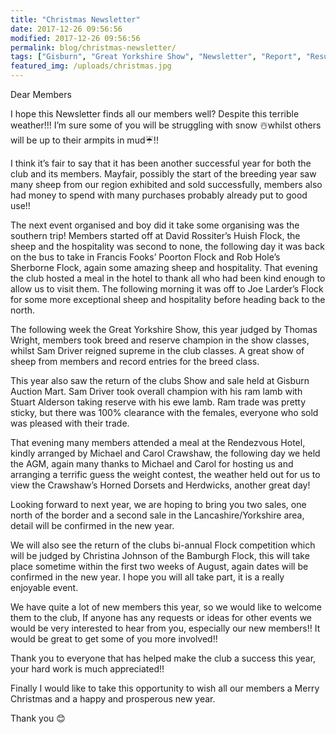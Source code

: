 ```yaml
---
title: "Christmas Newsletter"
date: 2017-12-26 09:56:56
modified: 2017-12-26 09:56:56
permalink: blog/christmas-newsletter/
tags: ["Gisburn", "Great Yorkshire Show", "Newsletter", "Report", "Results"]
featured_img: /uploads/christmas.jpg
---
```


Dear Members

I hope this Newsletter finds all our members well? Despite this terrible weather!!! I’m sure some of you will be struggling with snow ☃️whilst others will be up to their armpits in mud☔️️!!

I think it’s fair to say that it has been another successful year for both the club and its members. Mayfair, possibly the start of the breeding year saw many sheep from our region exhibited and sold successfully, members also had money to spend with many purchases probably already put to good use!!

The next event organised and boy did it take some organising was the southern trip! Members started off at David Rossiter’s Huish Flock, the sheep and the hospitality was second to none, the following day it was back on the bus to take in Francis Fooks’ Poorton Flock and Rob Hole’s Sherborne Flock, again some amazing sheep and hospitality. That evening the club hosted a meal in the hotel to thank all who had been kind enough to allow us to visit them. The following morning it was off to Joe Larder’s Flock for some more exceptional sheep and hospitality before heading back to the north.

The following week the Great Yorkshire Show, this year judged by Thomas Wright, members took breed and reserve champion in the show classes, whilst Sam Driver reigned supreme in the club classes. A great show of sheep from members and record entries for the breed class.

This year also saw the return of the clubs Show and sale held at Gisburn Auction Mart. Sam Driver took overall champion with his ram lamb with Stuart Alderson taking reserve with his ewe lamb. Ram trade was pretty sticky, but there was 100% clearance with the females, everyone who sold was pleased with their trade.

That evening many members attended a meal at the Rendezvous Hotel, kindly arranged by Michael and Carol Crawshaw, the following day we held the AGM, again many thanks to Michael and Carol for hosting us and arranging a terrific guess the weight contest, the weather held out for us to view the Crawshaw’s Horned Dorsets and Herdwicks, another great day!

Looking forward to next year, we are hoping to bring you two sales, one north of the border and a second sale in the Lancashire/Yorkshire area, detail will be confirmed in the new year.

We will also see the return of the clubs bi-annual Flock competition which will be judged by Christina Johnson of the Bamburgh Flock, this will take place sometime within the first two weeks of August, again dates will be confirmed in the new year. I hope you will all take part, it is a really enjoyable event.

We have quite a lot of new members this year, so we would like to welcome them to the club, If anyone has any requests or ideas for other events we would be very interested to hear from you, especially our new members!! It would be great to get some of you more involved!!

Thank you to everyone that has helped make the club a success this year, your hard work is much appreciated!!

Finally I would like to take this opportunity to wish all our members a Merry Christmas and a happy and prosperous new year.

Thank you 😊
